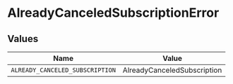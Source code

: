 # AlreadyCanceledSubscriptionError


## Values

| Name                            | Value                           |
| ------------------------------- | ------------------------------- |
| `ALREADY_CANCELED_SUBSCRIPTION` | AlreadyCanceledSubscription     |